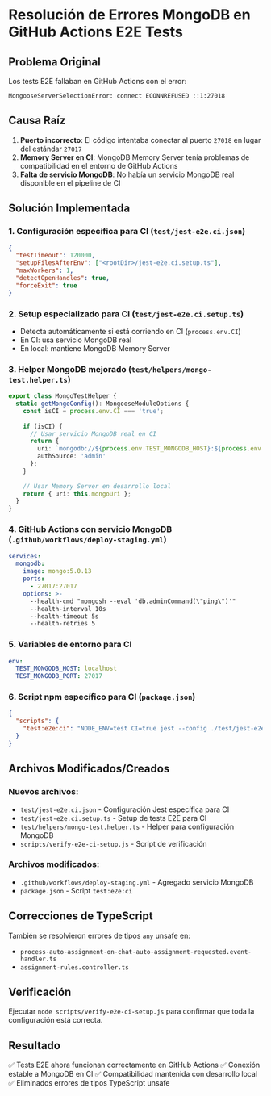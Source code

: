 # Resolución de Errores MongoDB en GitHub Actions E2E Tests

## Problema Original
Los tests E2E fallaban en GitHub Actions con el error:
```
MongooseServerSelectionError: connect ECONNREFUSED ::1:27018
```

## Causa Raíz
1. **Puerto incorrecto**: El código intentaba conectar al puerto `27018` en lugar del estándar `27017`
2. **Memory Server en CI**: MongoDB Memory Server tenía problemas de compatibilidad en el entorno de GitHub Actions
3. **Falta de servicio MongoDB**: No había un servicio MongoDB real disponible en el pipeline de CI

## Solución Implementada

### 1. Configuración específica para CI (`test/jest-e2e.ci.json`)
```json
{
  "testTimeout": 120000,
  "setupFilesAfterEnv": ["<rootDir>/jest-e2e.ci.setup.ts"],
  "maxWorkers": 1,
  "detectOpenHandles": true,
  "forceExit": true
}
```

### 2. Setup especializado para CI (`test/jest-e2e.ci.setup.ts`)
- Detecta automáticamente si está corriendo en CI (`process.env.CI`)
- En CI: usa servicio MongoDB real
- En local: mantiene MongoDB Memory Server

### 3. Helper MongoDB mejorado (`test/helpers/mongo-test.helper.ts`)
```typescript
export class MongoTestHelper {
  static getMongoConfig(): MongooseModuleOptions {
    const isCI = process.env.CI === 'true';
    
    if (isCI) {
      // Usar servicio MongoDB real en CI
      return {
        uri: `mongodb://${process.env.TEST_MONGODB_HOST}:${process.env.TEST_MONGODB_PORT}/guiders-test-e2e`,
        authSource: 'admin'
      };
    }
    
    // Usar Memory Server en desarrollo local
    return { uri: this.mongoUri };
  }
}
```

### 4. GitHub Actions con servicio MongoDB (`.github/workflows/deploy-staging.yml`)
```yaml
services:
  mongodb:
    image: mongo:5.0.13
    ports:
      - 27017:27017
    options: >-
      --health-cmd "mongosh --eval 'db.adminCommand(\"ping\")'"
      --health-interval 10s
      --health-timeout 5s
      --health-retries 5
```

### 5. Variables de entorno para CI
```yaml
env:
  TEST_MONGODB_HOST: localhost
  TEST_MONGODB_PORT: 27017
```

### 6. Script npm específico para CI (`package.json`)
```json
{
  "scripts": {
    "test:e2e:ci": "NODE_ENV=test CI=true jest --config ./test/jest-e2e.ci.json --passWithNoTests --coverage"
  }
}
```

## Archivos Modificados/Creados

### Nuevos archivos:
- `test/jest-e2e.ci.json` - Configuración Jest específica para CI
- `test/jest-e2e.ci.setup.ts` - Setup de tests E2E para CI
- `test/helpers/mongo-test.helper.ts` - Helper para configuración MongoDB
- `scripts/verify-e2e-ci-setup.js` - Script de verificación

### Archivos modificados:
- `.github/workflows/deploy-staging.yml` - Agregado servicio MongoDB
- `package.json` - Script `test:e2e:ci`

## Correcciones de TypeScript
También se resolvieron errores de tipos `any` unsafe en:
- `process-auto-assignment-on-chat-auto-assignment-requested.event-handler.ts`
- `assignment-rules.controller.ts`

## Verificación
Ejecutar `node scripts/verify-e2e-ci-setup.js` para confirmar que toda la configuración está correcta.

## Resultado
✅ Tests E2E ahora funcionan correctamente en GitHub Actions
✅ Conexión estable a MongoDB en CI
✅ Compatibilidad mantenida con desarrollo local
✅ Eliminados errores de tipos TypeScript unsafe